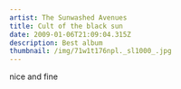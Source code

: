 ```yaml
---
artist: The Sunwashed Avenues
title: Cult of the black sun
date: 2009-01-06T21:09:04.315Z
description: Best album
thumbnail: /img/71w1t176npl._sl1000_.jpg
---
```

nice and fine
